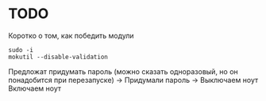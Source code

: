 # TODO

Коротко о том, как победить модули  
```
sudo -i
mokutil --disable-validation
```

Предложат придумать пароль (можно сказать одноразовый, но он понадобится при перезапуске) -> Придумали пароль -> Выключаем ноут  
Включаем ноут

